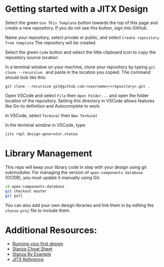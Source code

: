 # Getting started with a JITX Design

Select the green `Use This Template` button towards the top of this page and create a new repository. If you do not see this button, sign into GitHub.

Name your repository, select private or public, and select `Create repository from template` The repository will be created.

Select the green `Code` button and select the little clipboard icon to copy the repository source location

In a terminal window on your machine, clone your repository by typing `git clone --recursive ` and paste in the location you copied. The command should look like this:

```
git clone --recursive git@github.com:<username>/<repository>.git .
```

Open VSCode and select `File` then `Open Folder...` and open the folder location of the repository. Setting this directory in VSCode allows features like Go-to definition and Autocomplete to work.

In VSCode, select `Terminal` then `New Terminal`

In the terminal window in VSCode, type:

```
jitx repl design-generator.stanza
```


# Library Management

This repo will keep your library code in step with your design using git submodules. For managing the version of `open-components-database` (OCDB), you must update it manually using Git:

```bash
cd open-components-database
git checkout master
git pull
```

You can also add your own design libraries and link them in by editing the `stanza.proj` file to include them. 


# Additional Resources:

- [Running your first design](https://docs.jitx.com/learn-jitpcb/first-design.html)
- [Stanza Cheat Sheet](https://docs.jitx.com/stanza.html)
- [Stanza By Example](http://lbstanza.org/stanzabyexample.html)
- [JITX Reference](https://docs.jitx.com/reference/SUMMARY.html)
